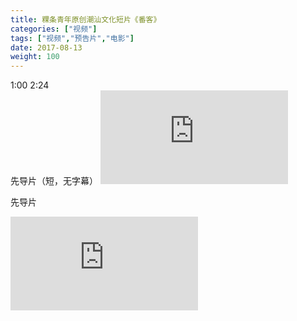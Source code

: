```yaml
---
title: 粿条青年原创潮汕文化短片《番客》
categories: ["视频"]
tags: ["视频","预告片","电影"]
date: 2017-08-13
weight: 100
---
```


<link rel="stylesheet" type="text/css" href="../guestyle.css"> 
<tag>1:00</tag> <tag>2:24</tag> <br/>
先导片（短，无字幕）
<iframe frameborder="0" src="https://v.qq.com/txp/iframe/player.html?vid=z07786milmo" allowFullScreen="true"></iframe>

先导片
<iframe frameborder="0" src="https://v.qq.com/txp/iframe/player.html?vid=x0714rlfplq" allowFullScreen="true"></iframe>